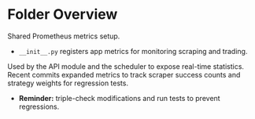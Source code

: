 # Folder Overview

Shared Prometheus metrics setup.
- `__init__.py` registers app metrics for monitoring scraping and trading.

Used by the API module and the scheduler to expose real-time statistics.
Recent commits expanded metrics to track scraper success counts and strategy
weights for regression tests.

- **Reminder:** triple-check modifications and run tests to prevent regressions.
